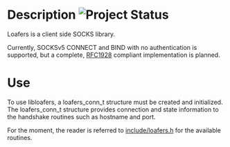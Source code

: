 # Description ![Project Status](http://stillmaintained.com/eatnumber1/loafers.png)
Loafers is a client side SOCKS library.

Currently, SOCKSv5 CONNECT and BIND with no authentication is supported, but a
complete, [RFC1928](http://www.ietf.org/rfc/rfc1928.txt) compliant
implementation is planned.

# Use
To use libloafers, a loafers_conn_t structure must be created and initialized. The
loafers_conn_t structure provides connection and state information to the
handshake routines such as hostname and port.

For the moment, the reader is referred to
[include/loafers.h](https://github.com/eatnumber1/loafers/blob/master/include/loafers.h)
for the available routines.

<!-- vim: set tw=80: -->
